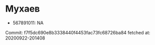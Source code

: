 # Мухаев
- 567891011: NA

Commit: f7f5dc690e8b3338440f4453fac73fc68726ba84
 fetched at: 20200922-201408
